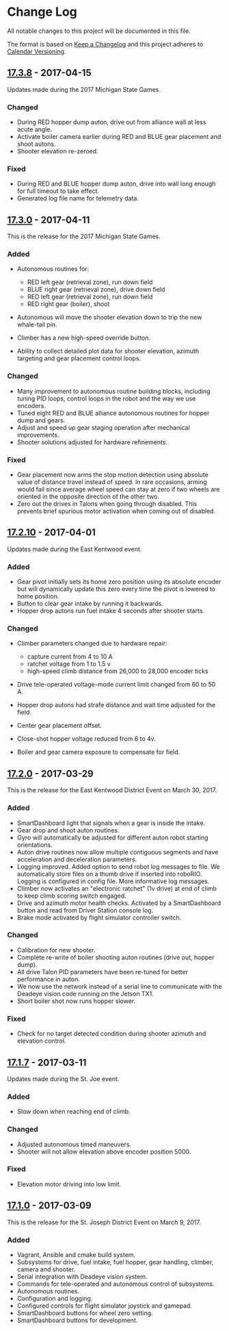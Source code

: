 # Change Log

All notable changes to this project will be documented in this file.

The format is based on [Keep a Changelog](http://keepachangelog.com/) and this project adheres to [Calendar Versioning](http://calver.org).

## [17.3.8] - 2017-04-15

Updates made during the 2017 Michigan State Games.

### Changed

- During RED hopper dump auton, drive out from alliance wall at less acute angle.
- Activate boiler camera earlier during RED and BLUE gear placement and shoot autons.
- Shooter elevation re-zeroed.

### Fixed

- During RED and BLUE hopper dump auton, drive into wall long enough for full timeout to take effect.
- Generated log file name for telemetry data.

## [17.3.0] - 2017-04-11

This is the release for the 2017 Michigan State Games.

### Added

- Autonomous routines for:

  - RED left gear (retrieval zone), run down field
  - BLUE right gear (retrieval zone), drive down field
  - RED left gear (retrieval zone), run down field
  - RED right gear (boiler), shoot

- Autonomous will move the shooter elevation down to trip the new whale-tail pin.
- Climber has a new high-speed override button.
- Ability to collect detailed plot data for shooter elevation, azimuth targeting and gear placement control loops.

### Changed

- Many improvement to autonomous routine building blocks, including tuning PID loops, control loops in the robot and the way we use encoders.
- Tuned eight RED and BLUE alliance autonomous routines for hopper dump and gears.
- Adjust and speed up gear staging operation after mechanical improvements.
- Shooter solutions adjusted for hardware refinements.

### Fixed

- Gear placement now arms the stop motion detection using absolute value of distance travel instead of speed. In rare occasions, arming would fail since average wheel speed can stay at zero if two wheels are oriented in the opposite direction of the other two.
- Zero out the drives in Talons when going through disabled. This prevents brief spurious motor activation when coming out of disabled.

## [17.2.10] - 2017-04-01

Updates made during the East Kentwood event.

### Added

- Gear pivot initially sets its home zero position using its absolute encoder but will dynamically update this zero every time the pivot is lowered to home position.
- Button to clear gear intake by running it backwards.
- Hopper drop autons run fuel intake 4 seconds after shooter starts.

### Changed

- Climber parameters changed due to hardware repair:

  - capture current from 4 to 10 A
  - ratchet voltage from 1 to 1.5 v
  - high-speed climb distance from 26,000 to 28,000 encoder ticks

- Drive tele-operated voltage-mode current limit changed from 60 to 50 A.
- Hopper drop autons had strafe distance and wait time adjusted for the field.
- Center gear placement offset.
- Close-shot hopper voltage reduced from 6 to 4v.
- Boiler and gear camera exposure to compensate for field.

## [17.2.0] - 2017-03-29

This is the release for the East Kentwood District Event on March 30, 2017.

### Added

- SmartDashboard light that signals when a gear is inside the intake.
- Gear drop and shoot auton routines.
- Gyro will automatically be adjusted for different auton robot starting orientations.
- Auton drive routines now allow multiple contiguous segments and have acceleration and deceleration parameters.
- Logging improved. Added option to send robot log messages to file. We automatically store files on a thumb drive if inserted into roboRIO. Logging is configured in config file. More informative log messages.
- Climber now activates an "electronic ratchet" (1v drive) at end of climb to keep climb scoring switch engaged.
- Drive and azimuth motor health checks. Activated by a SmartDashboard button and read from Driver Station console log.
- Brake mode activated by flight simulator controller switch.

### Changed

- Calibration for new shooter.
- Complete re-write of boiler shooting auton routines (drive out, hopper dump).
- All drive Talon PID parameters have been re-tuned for better performance in auton.
- We now use the network instead of a serial line to communicate with the Deadeye vision code running on the Jetson TX1.
- Short boiler shot now runs hopper slower.

### Fixed

- Check for no target detected condition during shooter azimuth and elevation control.

## [17.1.7] - 2017-03-11

Updates made during the St. Joe event.

### Added

- Slow down when reaching end of climb.

### Changed

- Adjusted autonomous timed maneuvers.
- Shooter will not allow elevation above encoder position 5000.

### Fixed

- Elevation motor driving into low limit.

## [17.1.0] - 2017-03-09

This is the release for the St. Joseph District Event on March 9, 2017.

### Added

- Vagrant, Ansible and cmake build system.
- Subsystems for drive, fuel intake, fuel hopper, gear handling, climber, camera and shooter.
- Serial integration with Deadeye vision system.
- Commands for tele-operated and autonomous control of subsystems.
- Autonomous routines.
- Configuration and logging.
- Configured controls for flight simulator joystick and gamepad.
- SmartDashboard buttons for wheel zero setting.
- SmartDashboard buttons for development.

[17.1.0]: https://github.com/strykeforce/steamworks/compare/db95a39e1200b61adbb51dc9eabe4e147ffd2796...v17.1.0
[17.1.7]: https://github.com/strykeforce/steamworks/compare/v17.1.0...v17.1.7
[17.2.0]: https://github.com/strykeforce/steamworks/compare/v17.1.0...v17.2.0
[17.2.10]: https://github.com/strykeforce/steamworks/compare/v17.2.0...v17.2.10
[17.3.0]: https://github.com/strykeforce/steamworks/compare/v17.2.10...v17.3.0
[17.3.8]: https://github.com/strykeforce/steamworks/compare/v17.3.0...v17.3.8
[unreleased]: https://github.com/strykeforce/steamworks/compare/v17.1.7...develop
